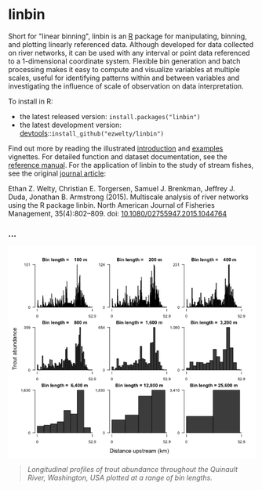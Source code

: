 <!-- README.md is generated from README.Rmd. Please edit that file -->
linbin
======

Short for "linear binning", linbin is an [R](http://www.r-project.org/) package for manipulating, binning, and plotting linearly referenced data. Although developed for data collected on river networks, it can be used with any interval or point data referenced to a 1-dimensional coordinate system. Flexible bin generation and batch processing makes it easy to compute and visualize variables at multiple scales, useful for identifying patterns within and between variables and investigating the influence of scale of observation on data interpretation.

To install in R:

-   the latest released version: `install.packages("linbin")`
-   the latest development version: [devtools](https://github.com/hadley/devtools)::`install_github("ezwelty/linbin")`

Find out more by reading the illustrated [introduction](http://cran.r-project.org/web/packages/linbin/vignettes/introduction.html) and [examples](http://cran.r-project.org/web/packages/linbin/vignettes/examples.html) vignettes. For detailed function and dataset documentation, see the [reference manual](http://cran.r-project.org/web/packages/linbin/linbin.pdf). For the application of linbin to the study of stream fishes, see the original [journal article](http://www.tandfonline.com/doi/full/10.1080/02755947.2015.1044764):

Ethan Z. Welty, Christian E. Torgersen, Samuel J. Brenkman, Jeffrey J. Duda, Jonathan B. Armstrong (2015). Multiscale analysis of river networks using the R package linbin. North American Journal of Fisheries Management, 35(4):802–809. doi: [10.1080/02755947.2015.1044764](http://doi.org/10.1080/02755947.2015.1044764)

### ...

<img src="README-unnamed-chunk-3-1.png" title="" alt="" style="display: block; margin: auto;" />

> *Longitudinal profiles of trout abundance throughout the Quinault River, Washington, USA plotted at a range of bin lengths.*
